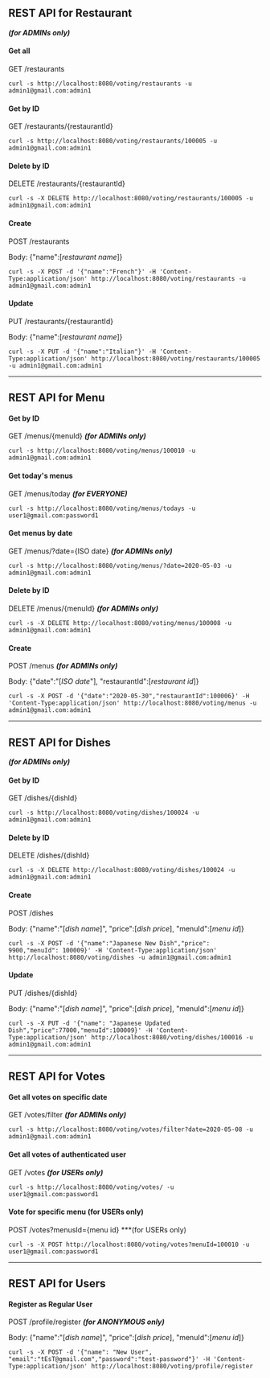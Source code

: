## REST API for Restaurant

***(for ADMINs only)***

#### Get all
GET     /restaurants

    curl -s http://localhost:8080/voting/restaurants -u admin1@gmail.com:admin1

#### Get by ID
GET     /restaurants/{restaurantId}

    curl -s http://localhost:8080/voting/restaurants/100005 -u admin1@gmail.com:admin1

#### Delete by ID
DELETE  /restaurants/{restaurantId}

    curl -s -X DELETE http://localhost:8080/voting/restaurants/100005 -u admin1@gmail.com:admin1

#### Create
POST  /restaurants

Body: {"name":[<i>restaurant name</i>]}

    curl -s -X POST -d '{"name":"French"}' -H 'Content-Type:application/json' http://localhost:8080/voting/restaurants -u admin1@gmail.com:admin1

#### Update
PUT  /restaurants/{restaurantId}

Body: {"name":[<i>restaurant name</i>]}

    curl -s -X PUT -d '{"name":"Italian"}' -H 'Content-Type:application/json' http://localhost:8080/voting/restaurants/100005 -u admin1@gmail.com:admin1

<hr>

## REST API for Menu

#### Get by ID
GET     /menus/{menuId} ***(for ADMINs only)***

    curl -s http://localhost:8080/voting/menus/100010 -u admin1@gmail.com:admin1

#### Get today's menus 

GET     /menus/today ***(for EVERYONE)***

    curl -s http://localhost:8080/voting/menus/todays -u user1@gmail.com:password1
#### Get menus by date
 
GET     /menus/?date={ISO date} ***(for ADMINs only)***

    curl -s http://localhost:8080/voting/menus/?date=2020-05-03 -u admin1@gmail.com:admin1

#### Delete by ID 
DELETE  /menus/{menuId} ***(for ADMINs only)***

    curl -s -X DELETE http://localhost:8080/voting/menus/100008 -u admin1@gmail.com:admin1

#### Create 
POST  /menus ***(for ADMINs only)***  

Body: {"date":"[<i>ISO date</i>"], "restaurantId":[<i>restaurant id</i>]}

    curl -s -X POST -d '{"date":"2020-05-30","restaurantId":100006}' -H 'Content-Type:application/json' http://localhost:8080/voting/menus -u admin1@gmail.com:admin1

<hr>

## REST API for Dishes
***(for ADMINs only)***

#### Get by ID
GET     /dishes/{dishId}

    curl -s http://localhost:8080/voting/dishes/100024 -u admin1@gmail.com:admin1

#### Delete by ID
DELETE  /dishes/{dishId}

    curl -s -X DELETE http://localhost:8080/voting/dishes/100024 -u admin1@gmail.com:admin1

#### Create
POST  /dishes

Body: {"name":"[<i>dish name</i>]", "price":[<i>dish price</i>], "menuId":[<i>menu id</i>]}

    curl -s -X POST -d '{"name":"Japanese New Dish","price": 9900,"menuId": 100009}' -H 'Content-Type:application/json' http://localhost:8080/voting/dishes -u admin1@gmail.com:admin1

#### Update
PUT  /dishes/{dishId}

Body: {"name":"[<i>dish name</i>]", "price":[<i>dish price</i>], "menuId":[<i>menu id</i>]}

    curl -s -X PUT -d '{"name": "Japanese Updated Dish","price":77000,"menuId":100009}' -H 'Content-Type:application/json' http://localhost:8080/voting/dishes/100016 -u admin1@gmail.com:admin1

<hr>

## REST API for Votes


#### Get all votes on specific date 
GET     /votes/filter ***(for ADMINs only)***

    curl -s http://localhost:8080/voting/votes/filter?date=2020-05-08 -u admin1@gmail.com:admin1
#### Get all votes of authenticated user 
GET     /votes ***(for USERs only)***

    curl -s http://localhost:8080/voting/votes/ -u user1@gmail.com:password1
#### Vote for specific menu (for USERs only)
POST /votes?menusId={menu id} ***(for USERs only)

    curl -s -X POST http://localhost:8080/voting/votes?menuId=100010 -u user1@gmail.com:password1
    
<hr>

## REST API for Users


#### Register as Regular User 
POST /profile/register ***(for ANONYMOUS only)***
    
Body: {"name":"[<i>dish name</i>]", "price":[<i>dish price</i>], "menuId":[<i>menu id</i>]}

    curl -s -X POST -d '{"name": "New User", "email":"tEsT@gmail.com","password":"test-password"}' -H 'Content-Type:application/json' http://localhost:8080/voting/profile/register

